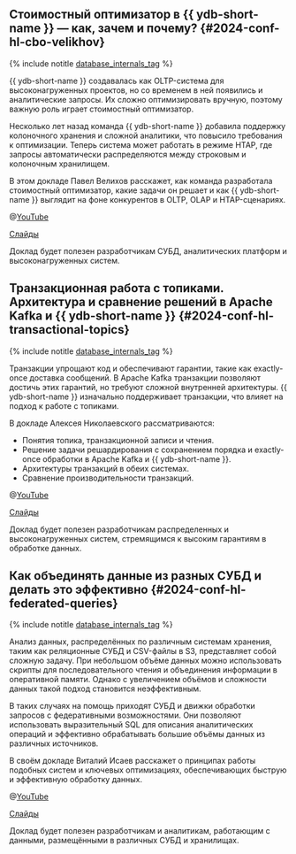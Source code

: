 ## Стоимостный оптимизатор в {{ ydb-short-name }} — как, зачем и почему? {#2024-conf-hl-cbo-velikhov}

{% include notitle [database_internals_tag](../../tags.md#database_internals) %}

{{ ydb-short-name }} создавалась как OLTP-система для высоконагруженных проектов, но со временем в ней появились и аналитические запросы. Их сложно оптимизировать вручную, поэтому важную роль играет стоимостный оптимизатор.  

Несколько лет назад команда {{ ydb-short-name }} добавила поддержку колоночного хранения и сложной аналитики, что повысило требования к оптимизации. Теперь система может работать в режиме HTAP, где запросы автоматически распределяются между строковым и колоночным хранилищем.  

В этом докладе Павел Велихов расскажет, как команда разработала стоимостный оптимизатор, какие задачи он решает и как {{ ydb-short-name }} выглядит на фоне конкурентов в OLTP, OLAP и HTAP-сценариях.

@[YouTube](https://www.youtube.com/watch?v=nyc3nmyQTvA)

[Слайды](https://presentations.ydb.tech/2024/ru/highload/cost-based-optimizer/presentation.pdf)

Доклад будет полезен разработчикам СУБД, аналитических платформ и высоконагруженных систем.

## Транзакционная работа с топиками. Архитектура и сравнение решений в Apache Kafka и {{ ydb-short-name }} {#2024-conf-hl-transactional-topics}

{% include notitle [database_internals_tag](../../tags.md#database_internals) %}

Транзакции упрощают код и обеспечивают гарантии, такие как exactly-once доставка сообщений. В Apache Kafka транзакции позволяют достичь этих гарантий, но требуют сложной внутренней архитектуры. {{ ydb-short-name }} изначально поддерживает транзакции, что влияет на подход к работе с топиками.

В докладе Алексея Николаевского рассматриваются:

- Понятия топика, транзакционной записи и чтения.
- Решение задачи решардирования с сохранением порядка и exactly-once обработки в Apache Kafka и {{ ydb-short-name }}.
- Архитектуры транзакций в обеих системах.
- Сравнение производительности транзакций.

@[YouTube](https://www.youtube.com/watch?v=EHpa3Zd8yGw)

[Слайды](https://presentations.ydb.tech/2024/ru/highload/transactional-topics/presentation.pdf)

Доклад будет полезен разработчикам распределенных и высоконагруженных систем, стремящимся к высоким гарантиям в обработке данных.

## Как объединять данные из разных СУБД и делать это эффективно {#2024-conf-hl-federated-queries}

{% include notitle [database_internals_tag](../../tags.md#database_internals) %}

Анализ данных, распределённых по различным системам хранения, таким как реляционные СУБД и CSV-файлы в S3, представляет собой сложную задачу. При небольшом объёме данных можно использовать скрипты для последовательного чтения и объединения информации в оперативной памяти. Однако с увеличением объёмов и сложности данных такой подход становится неэффективным.

В таких случаях на помощь приходят СУБД и движки обработки запросов с федеративными возможностями. Они позволяют использовать выразительный SQL для описания аналитических операций и эффективно обрабатывать большие объёмы данных из различных источников.

В своём докладе Виталий Исаев расскажет о принципах работы подобных систем и ключевых оптимизациях, обеспечивающих быструю и эффективную обработку данных.

@[YouTube](https://www.youtube.com/watch?v=OFoZDKv3Lrw)

[Слайды](https://presentations.ydb.tech/2024/ru/highload/federated-queries/presentation.pdf)

Доклад будет полезен разработчикам и аналитикам, работающим с данными, размещёнными в различных СУБД и хранилищах.
